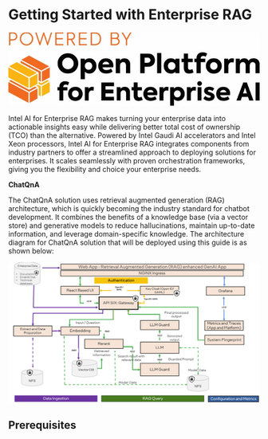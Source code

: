 # Getting Started with Enterprise RAG

![logo](../images/logo.png)

Intel AI for Enterprise RAG makes turning your enterprise data into actionable insights easy while delivering better total cost of ownership (TCO) than the alternative. Powered by Intel Gaudi AI accelerators and Intel Xeon processors, Intel AI for Enterprise RAG integrates components from industry partners to offer a streamlined approach to deploying solutions for enterprises. It scales seamlessly with proven orchestration frameworks, giving you the flexibility and choice your enterprise needs.

**ChatQnA**

The ChatQnA solution uses retrieval augmented generation (RAG) architecture, which is quickly becoming the industry standard for chatbot development. It combines the benefits of a knowledge base (via a vector store) and generative models to reduce hallucinations, maintain up-to-date information, and leverage domain-specific knowledge. The architecture diagram for ChatQnA solution that will be deployed using this guide is as shown below:

![arch](./images/architecture.png)

## Prerequisites







